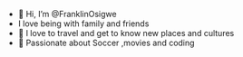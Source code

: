 - 👋 Hi, I’m @FranklinOsigwe
-   I love being with family and friends
- 🌱 I love to travel and get to know  new places and cultures
- 💞️ Passionate about Soccer ,movies and coding


<!---
FranklinOsigwe/FranklinOsigwe is a ✨ special ✨ repository because its `README.md` (this file) appears on your GitHub profile.
You can click the Preview link to take a look at your changes.
--->
